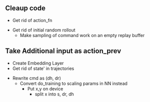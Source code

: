 Cleaup code
-----------
* Get rid of action_fn
+ Get rid of initial random rollout
    - Make sampling of command work on an empty replay buffer    


Take Additional input as action_prev
-------------------------------------

- Create Embedding Layer
- Get rid of state' in trajectories
+ Rewrite cmd as (dh, dr)
    + Convert do_training to scaling params in NN instead
        + Put x,y on device
            - split x into s, dr, dh

